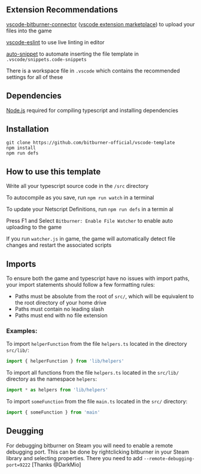 ## Extension Recommendations
[vscode-bitburner-connector](https://github.com/bitburner-official/bitburner-vscode) ([vscode extension marketplace](https://marketplace.visualstudio.com/items?itemName=bitburner.bitburner-vscode-integration)) to upload your files into the game

[vscode-eslint](https://marketplace.visualstudio.com/items?itemName=dbaeumer.vscode-eslint) to use live linting in editor

[auto-snippet](https://marketplace.visualstudio.com/items?itemName=Gruntfuggly.auto-snippet) to automate inserting the file template in `.vscode/snippets.code-snippets`

There is a workspace file in `.vscode` which contains the recommended settings for all of these

## Dependencies
[Node.js](https://nodejs.org/en/download/) required for compiling typescript and installing dependencies

## Installation
```
git clone https://github.com/bitburner-official/vscode-template
npm install
npm run defs
```

## How to use this template
Write all your typescript source code in the `/src` directory

To autocompile as you save, run `npm run watch` in a terminal

To update your Netscript Definitions, run `npm run defs` in a termin al

Press F1 and Select `Bitburner: Enable File Watcher` to enable auto uploading to the game

If you run `watcher.js` in game, the game will automatically detect file changes and restart the associated scripts

## Imports
To ensure both the game and typescript have no issues with import paths, your import statements should follow a few formatting rules:

 * Paths must be absolute from the root of `src/`, which will be equivalent to the root directory of your home drive
 * Paths must contain no leading slash
 * Paths must end with no file extension

 ### Examples:

To import `helperFunction` from the file `helpers.ts` located in the directory `src/lib/`: 

```js
import { helperFunction } from 'lib/helpers'
```

To import all functions from the file `helpers.ts` located in the `src/lib/` directory as the namespace `helpers`:

```js
import * as helpers from 'lib/helpers'
```

To import `someFunction` from the file `main.ts` located in the `src/` directory:

```js
import { someFunction } from 'main'
```

## Deugging

For debugging bitburner on Steam you will need to enable a remote debugging port. This can be done by rightclicking bitburner in your Steam library and selecting properties. There you need to add `--remote-debugging-port=9222` [Thanks @DarkMio]

